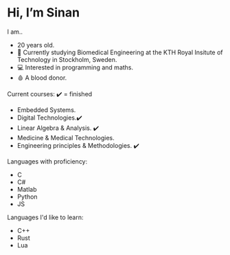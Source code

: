 # Hi, I’m Sinan
I am..
- 20 years old.
- 🏫 Currently studying Biomedical Engineering at the KTH Royal Insitute of Technology in Stockholm, Sweden.
- 💻 Interested in programming and maths.
- 🩸 A blood donor.

Current courses: ✔️ = finished
- Embedded Systems.
- Digital Technologies.✔️
- Linear Algebra & Analysis. ✔️
- Medicine & Medical Technologies.
- Engineering principles & Methodologies. ✔️

Languages with proficiency:
- C
- C#
- Matlab
- Python
- JS

Languages I'd like to learn:
- C++
- Rust
- Lua
